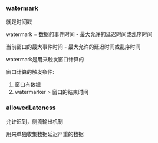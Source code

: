 ### watermark 
就是时间戳

watermark = 数据的事件时间 - 最大允许的延迟时间或乱序时间

当前窗口的最大事件时间 - 最大允许的延迟时间或乱序时间

watermark是用来触发窗口计算的



窗口计算的触发条件:
1. 窗口有数据
2. watermarker > 窗口的结束时间






### allowedLateness 
允许迟到，侧流输出机制

用来单独收集数据延迟严重的数据
